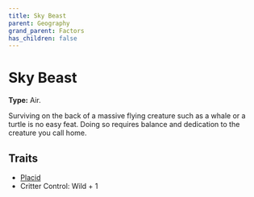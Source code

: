 ```yaml
---
title: Sky Beast
parent: Geography
grand_parent: Factors
has_children: false
---
```


# Sky Beast

**Type:** Air.

Surviving on the back of a massive flying creature such as a whale or a turtle is no easy feat. Doing so requires balance and dedication to the creature you call home.

## Traits

* [Placid](/cosmos/Factors/Traits/Placid)
* Critter Control: Wild + 1
